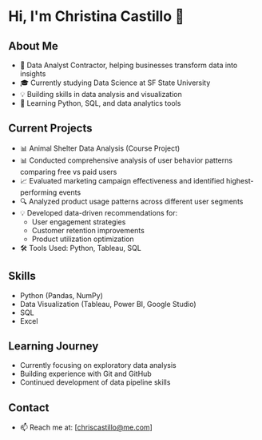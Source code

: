 # Hi, I'm Christina Castillo 👋

## About Me
- 💼 Data Analyst Contractor, helping businesses transform data into insights
- 🎓 Currently studying Data Science at SF State University
- 💡 Building skills in data analysis and visualization
- 🌱 Learning Python, SQL, and data analytics tools

## Current Projects
- 📊 Animal Shelter Data Analysis (Course Project)
- 📊 Conducted comprehensive analysis of user behavior patterns comparing free vs paid users
- 📈 Evaluated marketing campaign effectiveness and identified highest-performing events
- 🔍 Analyzed product usage patterns across different user segments
- 💡 Developed data-driven recommendations for:
  - User engagement strategies
  - Customer retention improvements
  - Product utilization optimization
- 🛠️ Tools Used: Python, Tableau, SQL 

## Skills
- Python (Pandas, NumPy)
- Data Visualization (Tableau, Power BI, Google Studio)
- SQL
- Excel

## Learning Journey
- Currently focusing on exploratory data analysis
- Building experience with Git and GitHub
- Continued development of data pipeline skills

## Contact
- 📫 Reach me at: [chriscastillo@me.com]
